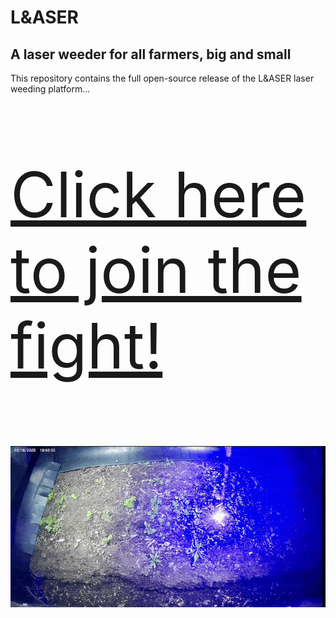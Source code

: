 # L&ASER

## A laser weeder for all farmers, big and small

This repository contains the full open-source release of the L&ASER laser weeding platform...

<p style="font-size: 100px;">
  <a href="https://www.laudando.com/fight" target="_blank">Click here to join the fight!</a>
</p>

![Laser Weeding](./media/laser.gif)